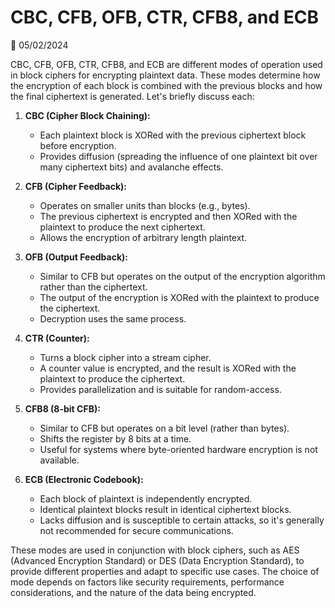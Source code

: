 # CBC, CFB, OFB, CTR, CFB8, and ECB

📅 05/02/2024

CBC, CFB, OFB, CTR, CFB8, and ECB are different modes of operation used in block ciphers for encrypting plaintext data. These modes determine how the encryption of each block is combined with the previous blocks and how the final ciphertext is generated. Let's briefly discuss each:

1. **CBC (Cipher Block Chaining):**
   - Each plaintext block is XORed with the previous ciphertext block before encryption.
   - Provides diffusion (spreading the influence of one plaintext bit over many ciphertext bits) and avalanche effects.

2. **CFB (Cipher Feedback):**
   - Operates on smaller units than blocks (e.g., bytes).
   - The previous ciphertext is encrypted and then XORed with the plaintext to produce the next ciphertext.
   - Allows the encryption of arbitrary length plaintext.

3. **OFB (Output Feedback):**
   - Similar to CFB but operates on the output of the encryption algorithm rather than the ciphertext.
   - The output of the encryption is XORed with the plaintext to produce the ciphertext.
   - Decryption uses the same process.

4. **CTR (Counter):**
   - Turns a block cipher into a stream cipher.
   - A counter value is encrypted, and the result is XORed with the plaintext to produce the ciphertext.
   - Provides parallelization and is suitable for random-access.

5. **CFB8 (8-bit CFB):**
   - Similar to CFB but operates on a bit level (rather than bytes).
   - Shifts the register by 8 bits at a time.
   - Useful for systems where byte-oriented hardware encryption is not available.

6. **ECB (Electronic Codebook):**
   - Each block of plaintext is independently encrypted.
   - Identical plaintext blocks result in identical ciphertext blocks.
   - Lacks diffusion and is susceptible to certain attacks, so it's generally not recommended for secure communications.

These modes are used in conjunction with block ciphers, such as AES (Advanced Encryption Standard) or DES (Data Encryption Standard), to provide different properties and adapt to specific use cases. The choice of mode depends on factors like security requirements, performance considerations, and the nature of the data being encrypted.